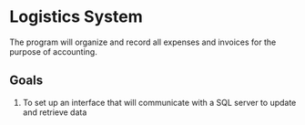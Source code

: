 # Logistics System
The program will organize and record all expenses and invoices for the purpose of accounting.

## Goals
1. To set up an interface that will communicate with a SQL server to update and retrieve data

